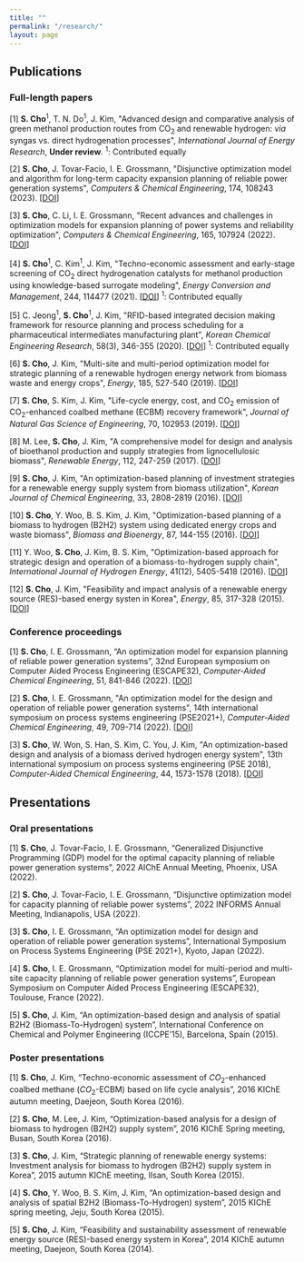 ```yaml
---
title: ""
permalink: "/research/"
layout: page
---
```


## Publications

### Full-length papers
[1] **S. Cho**<sup>1</sup>, T. N. Do<sup>1</sup>, J. Kim, "Advanced design and comparative analysis of green methanol production routes from CO<sub>2</sub> and renewable hydrogen: *via* syngas vs. direct hydrogenation processes", *International Journal of Energy Research*, **Under review**. <sup>1</sup>: Contributed equally 
 
[2] **S. Cho**, J. Tovar-Facio, I. E. Grossmann, "Disjunctive optimization model and algorithm for long-term capacity expansion planning of reliable power generation systems", *Computers & Chemical Engineering*, 174, 108243 (2023). [[DOI](https://www.sciencedirect.com/science/article/pii/S0098135423001138)]
 
[3] **S. Cho**, C. Li, I. E. Grossmann, "Recent advances and challenges in optimization models for expansion planning of power systems and reliability optimization", *Computers & Chemical Engineering*, 165, 107924 (2022). [[DOI](https://www.sciencedirect.com/science/article/pii/S0098135422002629)]
 
[4] **S. Cho**<sup>1</sup>, C. Kim<sup>1</sup>, J. Kim, "Techno-economic assessment and early-stage screening of CO<sub>2</sub> direct hydrogenation catalysts for methanol production using knowledge-based surrogate modeling", *Energy Conversion and Management*, 244, 114477 (2021). [[DOI](https://www.sciencedirect.com/science/article/pii/S0196890421006531)] <sup>1</sup>: Contributed equally
 
[5] C. Jeong<sup>1</sup>, **S. Cho**<sup>1</sup>, J. Kim, "RFID-based integrated decision making framework for resource planning and process scheduling for a pharmaceutical intermediates manufacturing plant", *Korean Chemical Engineering Research*, 58(3), 346-355 (2020). [[DOI](https://koreascience.kr/article/JAKO202021853969342.page)] <sup>1</sup>: Contributed equally

[6] **S. Cho**, J. Kim, "Multi-site and multi-period optimization model for strategic planning of a renewable hydrogen energy network from biomass waste and energy crops", *Energy*, 185, 527-540 (2019). [[DOI](https://www.sciencedirect.com/science/article/pii/S0360544219313805)]

[7] **S. Cho**, S. Kim, J. Kim, "Life-cycle energy, cost, and CO<sub>2</sub> emission of CO<sub>2</sub>-enhanced coalbed methane (ECBM) recovery framework", *Journal of Natural Gas Science of Engineering*, 70, 102953 (2019). [[DOI](https://www.sciencedirect.com/science/article/pii/S1875510019302057)]

[8] M. Lee, **S. Cho**, J. Kim, "A comprehensive model for design and analysis of bioethanol production and supply strategies from lignocellulosic biomass", *Renewable Energy*, 112, 247-259 (2017). [[DOI](https://www.sciencedirect.com/science/article/pii/S0960148117304263)]

[9] **S. Cho**, J. Kim, "An optimization-based planning of investment strategies for a renewable energy supply system from biomass utilization", *Korean Journal of Chemical Engineering*, 33, 2808-2819 (2016). [[DOI](https://link.springer.com/article/10.1007/s11814-016-0209-0)]

[10] **S. Cho**, Y. Woo, B. S. Kim, J. Kim, "Optimization-based planning of a biomass to hydrogen (B2H2) system using dedicated energy crops and waste biomass", *Biomass and Bioenergy*, 87, 144-155 (2016). [[DOI](https://www.sciencedirect.com/science/article/pii/S0961953416300460)]

[11] Y. Woo, **S. Cho**, J. Kim, B. S. Kim, "Optimization-based approach for strategic design and operation of a biomass-to-hydrogen supply chain", *International Journal of Hydrogen Energy*, 41(12), 5405-5418 (2016). [[DOI](https://www.sciencedirect.com/science/article/pii/S0360319915306194)]

[12] **S. Cho**, J. Kim, "Feasibility and impact analysis of a renewable energy source (RES)-based energy systen in Korea", *Energy*, 85, 317-328 (2015). [[DOI](https://www.sciencedirect.com/science/article/pii/S0360544215003904)]


### Conference proceedings
[1] **S. Cho**, I. E. Grossmann, “An optimization model for expansion planning of reliable power generation systems”, 32nd European symposium on Computer Aided Process Engineering (ESCAPE32), *Computer-Aided Chemical Engineering*, 51, 841-846 (2022). [[DOI](https://www.sciencedirect.com/science/article/abs/pii/B9780323958790501417)]

[2] **S. Cho**, I. E. Grossmann, "An optimization model for the design and operation of reliable power generation systems", 14th international symposium on process systems engineering (PSE2021+), *Computer-Aided Chemical Engineering*, 49, 709-714 (2022). [[DOI](https://www.sciencedirect.com/science/article/abs/pii/B9780323851596501184)]

[3] **S. Cho**, W. Won, S. Han, S. Kim, C. You, J. Kim, "An optimization-based design and analysis of a biomass derived hydrogen energy system", 13th international symposium on process systems engineering (PSE 2018), *Computer-Aided Chemical Engineering*, 44, 1573-1578 (2018). [[DOI](https://www.sciencedirect.com/science/article/abs/pii/B9780444642417502573)]



## Presentations

### Oral presentations
[1] **S. Cho**, J. Tovar-Facio, I. E. Grossmann, “Generalized Disjunctive Programming (GDP) model for the optimal capacity planning of reliable power generation systems”, 2022 AIChE Annual Meeting, Phoenix, USA (2022).

[2] **S. Cho**, J. Tovar-Facio, I. E. Grossmann, “Disjunctive optimization model for capacity planning of reliable power systems”, 2022 INFORMS Annual Meeting, Indianapolis, USA (2022).

[3] **S. Cho**, I. E. Grossmann, “An optimization model for design and operation of reliable power generation systems”, International Symposium on Process Systems Engineering (PSE 2021+), Kyoto, Japan (2022).

[4] **S. Cho**, I. E. Grossmann, “Optimization model for multi-period and multi-site capacity planning of reliable power generation systems”, European Symposium on Computer Aided Process Engineering (ESCAPE32), Toulouse, France (2022).

[5] **S. Cho**, J. Kim, “An optimization-based design and analysis of spatial B2H2 (Biomass-To-Hydrogen) system”, International Conference on Chemical and Polymer Engineering (ICCPE’15), Barcelona, Spain (2015).


### Poster presentations
[1] **S. Cho**, J. Kim, “Techno-economic assessment of $CO_2$-enhanced coalbed methane ($CO_2$-ECBM) based on life cycle analysis”, 2016 KIChE autumn meeting, Daejeon, South Korea (2016).

[2] **S. Cho**, M. Lee, J. Kim, “Optimization-based analysis for a design of biomass to hydrogen (B2H2) supply system”, 2016 KIChE Spring meeting, Busan, South Korea (2016).

[3] **S. Cho**, J. Kim, “Strategic planning of renewable energy systems: Investment analysis for biomass to hydrogen (B2H2) supply system in Korea”, 2015 autumn KIChE meeting, Ilsan, South Korea (2015).

[4] **S. Cho**, Y. Woo, B. S. Kim, J. Kim, “An optimization-based design and analysis of spatial B2H2 (Biomass-To-Hydrogen) system”, 2015 KIChE spring meeting, Jeju, South Korea (2015).

[5] **S. Cho**, J. Kim, “Feasibility and sustainability assessment of renewable energy source (RES)-based energy system in Korea”, 2014 KIChE autumn meeting, Daejeon, South Korea (2014).
